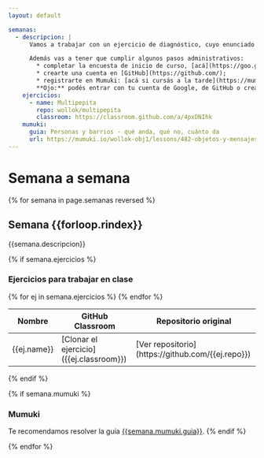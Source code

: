 ```yaml
---
layout: default

semanas:
  - descripcion: |
      Vamos a trabajar con un ejercicio de diagnóstico, cuyo enunciado podés encontrar [acá]().

      Además vas a tener que cumplir algunos pasos administrativos:
        * completar la encuesta de inicio de curso, [acá](https://goo.gl/forms/OKvLH5ivKYyx0fBi1);
        * crearte una cuenta en [GitHub](https://github.com/);
        * registrarte en Mumuki: [acá si cursás a la tarde](https://mumuki.io/wollok-obj1/join/6NvUVA) y [acá si cursás a la noche](https://mumuki.io/wollok-obj1/join/Bj85hg).
        **Ojo:** podés entrar con tu cuenta de Google, de GitHub o crearte una nueva dentro de Mumuki con mail y contraseña. Lo importante es que entres _siempre de la misma forma_, caso contrario no podremos registrar correctamente tu progreso
    ejercicios:
      - name: Multipepita
        repo: wollok/multipepita
        classroom: https://classroom.github.com/a/4pxDNIhk
    mumuki:
      guia: Personas y barrios - qué anda, qué no, cuánto da
      url: https://mumuki.io/wollok-obj1/lessons/482-objetos-y-mensajes-personas-y-barrios-que-anda-que-no-cuanto-da
---
```

# Semana a semana

{% for semana in page.semanas reversed %}

## Semana {{forloop.rindex}}
{{semana.descripcion}}

{% if semana.ejercicios %}
### Ejercicios para trabajar en clase
<table>
    <thead>
        <tr class="header">
            <th>Nombre</th>
            <th>GitHub Classroom</th>
            <th>Repositorio original</th>
        </tr>
    </thead>
    <tbody>
      {% for ej in semana.ejercicios %}
      <tr>
          <td markdown="span">{{ej.name}}</td>
          <td markdown="span">[Clonar el ejercicio]({{ej.classroom}}) <i class="fas fa-book"></i></td>
          <td markdown="span">[Ver repositorio](https://github.com/{{ej.repo}}) <i class="fab fa-github"></i></td>
      </tr>
      {% endfor %}
    </tbody>
</table>
{% endif %}

{% if semana.mumuki %}
### Mumuki

Te recomendamos resolver la guía [{{semana.mumuki.guia}}]({{semana.mumuki.url}}).
{% endif %}

{% endfor %}
